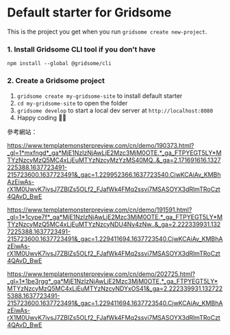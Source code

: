 # Default starter for Gridsome

This is the project you get when you run `gridsome create new-project`.

### 1. Install Gridsome CLI tool if you don't have

`npm install --global @gridsome/cli`

### 2. Create a Gridsome project

1. `gridsome create my-gridsome-site` to install default starter
2. `cd my-gridsome-site` to open the folder
3. `gridsome develop` to start a local dev server at `http://localhost:8080`
4. Happy coding 🎉🙌

參考網站：

https://www.templatemonsterpreview.com/cn/demo/190373.html?_gl=1*mxfngd*_ga*MjE1NzIzNjAwLjE2Mzc3MjM0OTE.*_ga_FTPYEGT5LY*MTYzNzcyMzQ5MC4xLjEuMTYzNzcyMzYzMS40MQ..&_ga=2.171691616.1327225388.1637723491-215723600.1637723491&_gac=1.229952366.1637723540.CjwKCAiAv_KMBhAzEiwAs-rX1M0UwvK7ivsJ7ZBlZs5OLf2_FJafWk4FMq2ssvi7MSASOYX3dRlmTRoCzt4QAvD_BwE

https://www.templatemonsterpreview.com/cn/demo/191591.html?_gl=1*1cype7f*_ga*MjE1NzIzNjAwLjE2Mzc3MjM0OTE.*_ga_FTPYEGT5LY*MTYzNzcyMzQ5MC4xLjEuMTYzNzcyNDU4Ny4zNw..&_ga=2.222339931.1327225388.1637723491-215723600.1637723491&_gac=1.229411694.1637723540.CjwKCAiAv_KMBhAzEiwAs-rX1M0UwvK7ivsJ7ZBlZs5OLf2_FJafWk4FMq2ssvi7MSASOYX3dRlmTRoCzt4QAvD_BwE

https://www.templatemonsterpreview.com/cn/demo/202725.html?_gl=1*1be3rgg*_ga*MjE1NzIzNjAwLjE2Mzc3MjM0OTE.*_ga_FTPYEGT5LY*MTYzNzcyMzQ5MC4xLjEuMTYzNzcyNDYxOS41&_ga=2.222339931.1327225388.1637723491-215723600.1637723491&_gac=1.229411694.1637723540.CjwKCAiAv_KMBhAzEiwAs-rX1M0UwvK7ivsJ7ZBlZs5OLf2_FJafWk4FMq2ssvi7MSASOYX3dRlmTRoCzt4QAvD_BwE
